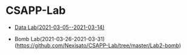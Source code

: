 # CSAPP-Lab

- [Data Lab(2021-03-05--2021-03-14)](https://github.com/Nexisato/CSAPP-Lab/tree/master/Lab1-DataLab)

- Bomb Lab(2021-03-26-2021-03-31)(https://github.com/Nexisato/CSAPP-Lab/tree/master/Lab2-bomb)

